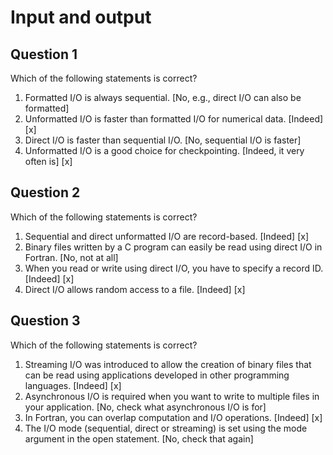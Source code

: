 # Input and output

## Question 1

Which of the following statements is correct?

1. Formatted I/O is always sequential. [No, e.g., direct I/O can also be formatted]
1. Unformatted I/O is faster than formatted I/O for numerical data. [Indeed] [x]
1. Direct I/O is faster than sequential I/O. [No, sequential I/O is faster]
1. Unformatted I/O is a good choice for checkpointing. [Indeed, it very often is] [x]


## Question 2

Which of the following statements is correct?

1. Sequential and direct unformatted I/O are record-based. [Indeed] [x]
1. Binary files written by a C program can easily be read using direct I/O in Fortran. [No, not at all]
1. When you read or write using direct I/O, you have to specify a record ID. [Indeed] [x]
1. Direct I/O allows random access to a file. [Indeed] [x]


## Question 3

Which of the following statements is correct?

1. Streaming I/O was introduced to allow the creation of binary files that can be read using applications developed in other programming languages. [Indeed] [x]
1. Asynchronous I/O is required when you want to write to multiple files in your application. [No, check what asynchronous I/O is for]
1. In Fortran, you can overlap computation and I/O operations. [Indeed] [x]
1. The I/O mode (sequential, direct or streaming) is set using the mode argument in the open statement. [No, check that again]
